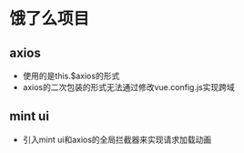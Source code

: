 # 饿了么项目

## axios

* 使用的是this.$axios的形式
* axios的二次包装的形式无法通过修改vue.config.js实现跨域

## mint ui

* 引入mint ui和axios的全局拦截器来实现请求加载动画